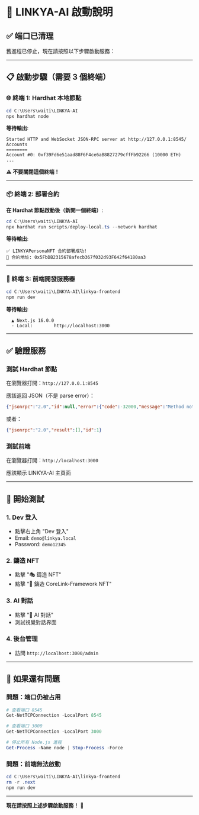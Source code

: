 # 🚀 LINKYA-AI 啟動說明

## ✅ 端口已清理

舊進程已停止，現在請按照以下步驟啟動服務：

---

## 📋 啟動步驟（需要 3 個終端）

### 🌐 終端 1: Hardhat 本地節點

```powershell
cd C:\Users\waiti\LINKYA-AI
npx hardhat node
```

**等待輸出**:
```
Started HTTP and WebSocket JSON-RPC server at http://127.0.0.1:8545/
Accounts
========
Account #0: 0xf39Fd6e51aad88F6F4ce6aB8827279cffFb92266 (10000 ETH)
...
```

**⚠️ 不要關閉這個終端！**

---

### 📦 終端 2: 部署合約

**在 Hardhat 節點啟動後（新開一個終端）**:

```powershell
cd C:\Users\waiti\LINKYA-AI
npx hardhat run scripts/deploy-local.ts --network hardhat
```

**等待輸出**:
```
✅ LINKYAPersonaNFT 合約部署成功!
📍 合約地址: 0x5FbDB2315678afecb367f032d93F642f64180aa3
```

---

### 🎨 終端 3: 前端開發服務器

```powershell
cd C:\Users\waiti\LINKYA-AI\linkya-frontend
npm run dev
```

**等待輸出**:
```
  ▲ Next.js 16.0.0
  - Local:        http://localhost:3000
```

---

## ✅ 驗證服務

### 測試 Hardhat 節點

在瀏覽器打開：`http://127.0.0.1:8545`

應該返回 JSON（不是 parse error）：
```json
{"jsonrpc":"2.0","id":null,"error":{"code":-32000,"message":"Method not found"}}
```

或者：
```json
{"jsonrpc":"2.0","result":[],"id":1}
```

### 測試前端

在瀏覽器打開：`http://localhost:3000`

應該顯示 LINKYA-AI 主頁面

---

## 🧪 開始測試

### 1. Dev 登入
- 點擊右上角 "Dev 登入"
- Email: `demo@linkya.local`
- Password: `demo12345`

### 2. 鑄造 NFT
- 點擊 "🎭 鑄造 NFT"
- 點擊 "🚀 鑄造 CoreLink-Framework NFT"

### 3. AI 對話
- 點擊 "🧠 AI 對話"
- 測試視覺對話界面

### 4. 後台管理
- 訪問 `http://localhost:3000/admin`

---

## 🐛 如果還有問題

### 問題：端口仍被占用

```powershell
# 查看端口 8545
Get-NetTCPConnection -LocalPort 8545

# 查看端口 3000
Get-NetTCPConnection -LocalPort 3000

# 停止所有 Node.js 進程
Get-Process -Name node | Stop-Process -Force
```

### 問題：前端無法啟動

```powershell
cd C:\Users\waiti\LINKYA-AI\linkya-frontend
rm -r .next
npm run dev
```

---

**現在請按照上述步驟啟動服務！** 🚀







